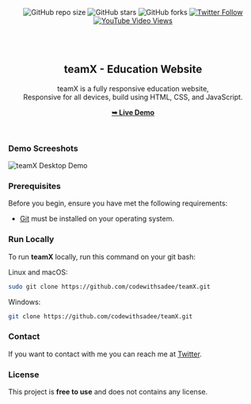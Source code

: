 <div align="center">
  
  ![GitHub repo size](https://img.shields.io/github/repo-size/codewithsadee/teamX)
  ![GitHub stars](https://img.shields.io/github/stars/codewithsadee/teamX?style=social)
  ![GitHub forks](https://img.shields.io/github/forks/codewithsadee/teamX?style=social)
[![Twitter Follow](https://img.shields.io/twitter/follow/codewithsadee_?style=social)](https://twitter.com/intent/follow?screen_name=codewithsadee_)
  [![YouTube Video Views](https://img.shields.io/youtube/views/x26bQPxcFX4?style=social)](https://youtu.be/x26bQPxcFX4)

  <br />
  <br />

  <h2 align="center">teamX - Education Website</h2>

  teamX is a fully responsive education website, <br />Responsive for all devices, build using HTML, CSS, and JavaScript.

  <a href="https://codewithsadee.github.io/teamX/"><strong>➥ Live Demo</strong></a>

</div>

<br />

### Demo Screeshots

![teamX Desktop Demo](./readme-images/desktop.png "Desktop Demo")

### Prerequisites

Before you begin, ensure you have met the following requirements:

* [Git](https://git-scm.com/downloads "Download Git") must be installed on your operating system.

### Run Locally

To run **teamX** locally, run this command on your git bash:

Linux and macOS:

```bash
sudo git clone https://github.com/codewithsadee/teamX.git
```

Windows:

```bash
git clone https://github.com/codewithsadee/teamX.git
```

### Contact

If you want to contact with me you can reach me at [Twitter](https://www.twitter.com/codewithsadee).

### License

This project is **free to use** and does not contains any license.
